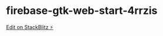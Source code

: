 # firebase-gtk-web-start-4rrzis

[Edit on StackBlitz ⚡️](https://stackblitz.com/edit/firebase-gtk-web-start-4rrzis)